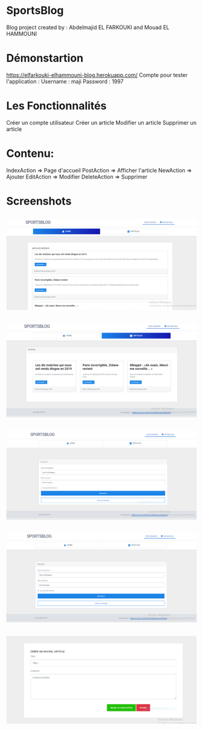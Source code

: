 # SportsBlog
Blog project created by : Abdelmajid EL FARKOUKI and Mouad EL HAMMOUNI

# Démonstartion
https://elfarkouki-elhammouni-blog.herokuapp.com/
Compte pour tester l'application :
Username : maji
Password : 1997

# Les Fonctionnalités
Créer un compte utilisateur
Créer un article
Modifier un article
Supprimer un article

# Contenu:
IndexAction => Page d'accueil
PostAction => Afficher l'article
NewAction => Ajouter
EditAction => Modifier
DeleteAction => Supprimer

# Screenshots
## ![](images/5.PNG)
## ![](images/4.PNG)
## ![](images/1.PNG)
## ![](images/2.PNG)
## ![](images/6.PNG)
